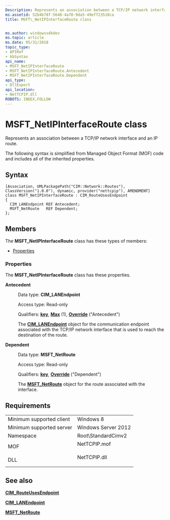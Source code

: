```yaml
---
Description: Represents an association between a TCP/IP network interface and an IP route.
ms.assetid: 52b4b78f-5648-4a70-9da5-49eff23518ca
title: MSFT\_NetIPInterfaceRoute class


ms.author: windowssdkdev
ms.topic: article
ms.date: 05/31/2018
topic_type: 
- APIRef
- kbSyntax
api_name: 
- MSFT_NetIPInterfaceRoute
- MSFT_NetIPInterfaceRoute.Antecedent
- MSFT_NetIPInterfaceRoute.Dependent
api_type: 
- DllExport
api_location: 
- NetTCPIP.dll
ROBOTS: INDEX,FOLLOW
---
```


# MSFT\_NetIPInterfaceRoute class

Represents an association between a TCP/IP network interface and an IP route.

The following syntax is simplified from Managed Object Format (MOF) code and includes all of the inherited properties.

## Syntax

``` syntax
[Association, UMLPackagePath("CIM::Network::Routes"), ClassVersion("1.0.0"), dynamic, provider("nettcpip"), AMENDMENT]
class MSFT_NetIPInterfaceRoute : CIM_RouteUsesEndpoint
{
  CIM_LANEndpoint REF Antecedent;
  MSFT_NetRoute   REF Dependent;
};
```

## Members

The **MSFT\_NetIPInterfaceRoute** class has these types of members:

-   [Properties](#properties)

### Properties

The **MSFT\_NetIPInterfaceRoute** class has these properties.

<dl> <dt>

**Antecedent**
</dt> <dd> <dl> <dt>

Data type: **CIM\_LANEndpoint**
</dt> <dt>

Access type: Read-only
</dt> <dt>

Qualifiers: [**key**](/windows/win32/wmisdk/key-qualifier), [**Max**](/windows/win32/wmisdk/standard-qualifiers) (1), [**Override**](/windows/win32/wmisdk/standard-qualifiers) ("Antecedent")
</dt> </dl>

The [**CIM\_LANEndpoint**](./cim-lanendpoint.md) object for the communication endpoint associated with the TCP/IP network interface that is used to reach the destination of the route.

</dd> <dt>

**Dependent**
</dt> <dd> <dl> <dt>

Data type: **MSFT\_NetRoute**
</dt> <dt>

Access type: Read-only
</dt> <dt>

Qualifiers: [**key**](/windows/win32/wmisdk/key-qualifier), [**Override**](/windows/win32/wmisdk/standard-qualifiers) ("Dependent")
</dt> </dl>

The [**MSFT\_NetRoute**](msft-netroute.md) object for the route associated with the interface.

</dd> </dl>

## Requirements



|                                     |                                                                                         |
|-------------------------------------|-----------------------------------------------------------------------------------------|
| Minimum supported client<br/> | Windows 8<br/>                                                                    |
| Minimum supported server<br/> | Windows Server 2012<br/>                                                          |
| Namespace<br/>                | Root\\StandardCimv2<br/>                                                          |
| MOF<br/>                      | <dl> <dt>NetTCPIP.mof</dt> </dl> |
| DLL<br/>                      | <dl> <dt>NetTCPIP.dll</dt> </dl> |



## See also

<dl> <dt>

[**CIM\_RouteUsesEndpoint**](cim-routeusesendpoint.md)
</dt> <dt>

[**CIM\_LANEndpoint**](./cim-lanendpoint.md)
</dt> <dt>

[**MSFT\_NetRoute**](msft-netroute.md)
</dt> </dl>

 

